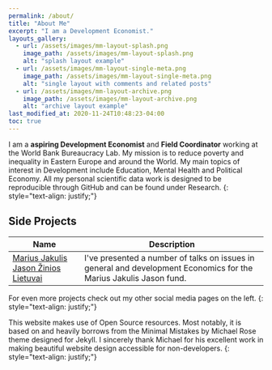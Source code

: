 ```yaml
---
permalink: /about/
title: "About Me"
excerpt: "I am a Development Economist."
layouts_gallery:
  - url: /assets/images/mm-layout-splash.png
    image_path: /assets/images/mm-layout-splash.png
    alt: "splash layout example"
  - url: /assets/images/mm-layout-single-meta.png
    image_path: /assets/images/mm-layout-single-meta.png
    alt: "single layout with comments and related posts"
  - url: /assets/images/mm-layout-archive.png
    image_path: /assets/images/mm-layout-archive.png
    alt: "archive layout example"
last_modified_at: 2020-11-24T10:48:23-04:00
toc: true
---
```


I am a **aspiring Development Economist** and **Field Coordinator** working at the World Bank Bureaucracy Lab. My mission is to reduce poverty and inequality in Eastern Europe and around the World. My main topics of interest in Development include Education, Mental Health and Political Economy. All my personal scientific data work is designed to be reproducible through GitHub and can be found under Research. 
{: style="text-align: justify;"}

## Side Projects

| Name                                        | Description                                           |
| ------------------------------------------- | ----------------------------------------------------- |
| [Marius Jakulis Jason Žinios Lietuvai](https://mjjfondas.lt/zinioslietuvai-gailius-is-mit-apie-vystymosi-ekonomika/) | I've presented a number of talks on issues in general and development Economics for the Marius Jakulis Jason fund.|

For even more projects check out my other social media pages on the left.
{: style="text-align: justify;"}

This website makes use of Open Source resources. Most notably, it is based on and heavily borrows from the Minimal Mistakes by Michael Rose theme designed for Jekyll. I sincerely thank Michael for his excellent work in making beautiful website design accessible for non-developers.
{: style="text-align: justify;"}
